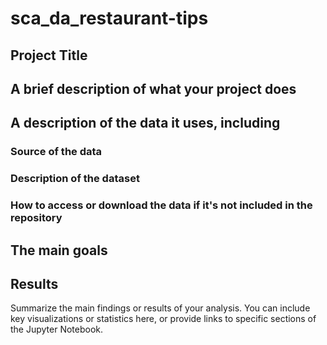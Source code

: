 # sca_da_restaurant-tips

## Project Title
## A brief description of what your project does
## A description of the data it uses, including
### Source of the data
### Description of the dataset
### How to access or download the data if it's not included in the repository
## The main goals
## Results
Summarize the main findings or results of your analysis. You can include key visualizations or statistics here, or provide links to specific sections of the Jupyter Notebook.
